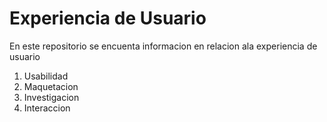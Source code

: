 # Experiencia de Usuario
En este repositorio se encuenta informacion en relacion ala experiencia de usuario

1. Usabilidad
1. Maquetacion
1. Investigacion
1. Interaccion